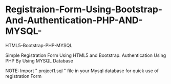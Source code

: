 # Registraion-Form-Using-Bootstrap-And-Authentication-PHP-AND-MYSQL-
HTML5-Bootstrap-PHP-MYSQL

Simple Registration Form Using HTML5 and Bootstrap.
Authentication Using PHP By Using MYSQL Database

NOTE:
Import " project1.sql " file in your Mysql database for quick use of registration Form
  
